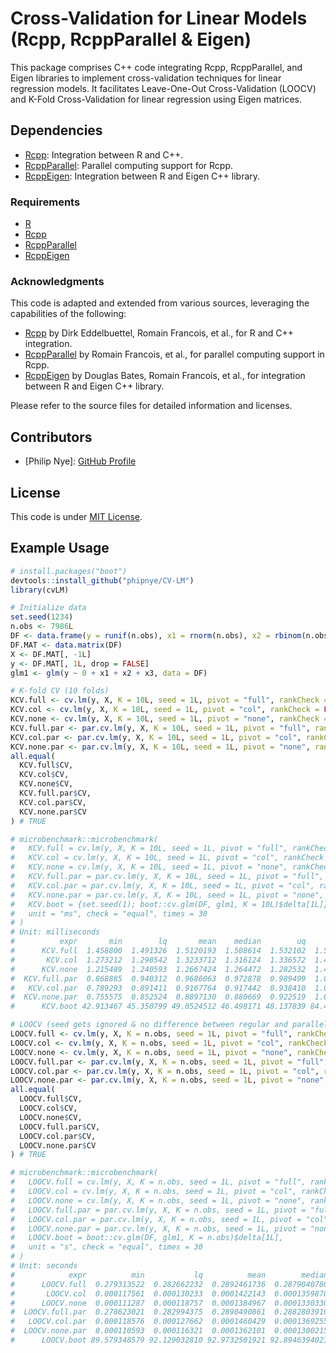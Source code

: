 # Cross-Validation for Linear Models (Rcpp, RcppParallel & Eigen)

This package comprises C++ code integrating Rcpp, RcppParallel, and Eigen libraries to implement cross-validation techniques for linear regression models. It facilitates Leave-One-Out Cross-Validation (LOOCV) and K-Fold Cross-Validation for linear regression using Eigen matrices.

## Dependencies

- [Rcpp](https://github.com/RcppCore/Rcpp): Integration between R and C++.
- [RcppParallel](https://github.com/RcppCore/RcppParallel): Parallel computing support for Rcpp.
- [RcppEigen](https://github.com/RcppCore/RcppEigen): Integration between R and Eigen C++ library.

### Requirements

- [R](https://www.r-project.org/)
- [Rcpp](https://cran.r-project.org/package=Rcpp)
- [RcppParallel](https://cran.r-project.org/package=RcppParallel)
- [RcppEigen](https://cran.r-project.org/package=RcppEigen)

### Acknowledgments

This code is adapted and extended from various sources, leveraging the capabilities of the following:

- [Rcpp](https://github.com/RcppCore/Rcpp) by Dirk Eddelbuettel, Romain Francois, et al., for R and C++ integration.
- [RcppParallel](https://github.com/RcppCore/RcppParallel) by Romain Francois, et al., for parallel computing support in Rcpp.
- [RcppEigen](https://github.com/RcppCore/RcppEigen) by Douglas Bates, Romain Francois, et al., for integration between R and Eigen C++ library.

Please refer to the source files for detailed information and licenses.


## Contributors

- [Philip Nye]: [GitHub Profile](https://github.com/phipnye)

## License

This code is under [MIT License](LICENSE).

## Example Usage

```R
# install.packages("boot")
devtools::install_github("phipnye/CV-LM")
library(cvLM)

# Initialize data
set.seed(1234)
n.obs <- 7986L
DF <- data.frame(y = runif(n.obs), x1 = rnorm(n.obs), x2 = rbinom(n.obs, 50, 0.2), x3 = rpois(n.obs, 6))
DF.MAT <- data.matrix(DF)
X <- DF.MAT[, -1L]
y <- DF.MAT[, 1L, drop = FALSE]
glm1 <- glm(y ~ 0 + x1 + x2 + x3, data = DF)

# K-fold CV (10 folds)
KCV.full <- cv.lm(y, X, K = 10L, seed = 1L, pivot = "full", rankCheck = FALSE)
KCV.col <- cv.lm(y, X, K = 10L, seed = 1L, pivot = "col", rankCheck = FALSE)
KCV.none <- cv.lm(y, X, K = 10L, seed = 1L, pivot = "none", rankCheck = FALSE)
KCV.full.par <- par.cv.lm(y, X, K = 10L, seed = 1L, pivot = "full", rankCheck = FALSE)
KCV.col.par <- par.cv.lm(y, X, K = 10L, seed = 1L, pivot = "col", rankCheck = FALSE)
KCV.none.par <- par.cv.lm(y, X, K = 10L, seed = 1L, pivot = "none", rankCheck = FALSE)
all.equal(
  KCV.full$CV,
  KCV.col$CV,
  KCV.none$CV,
  KCV.full.par$CV,
  KCV.col.par$CV,
  KCV.none.par$CV
) # TRUE

# microbenchmark::microbenchmark(
#   KCV.full = cv.lm(y, X, K = 10L, seed = 1L, pivot = "full", rankCheck = FALSE)$CV,
#   KCV.col = cv.lm(y, X, K = 10L, seed = 1L, pivot = "col", rankCheck = FALSE)$CV,
#   KCV.none = cv.lm(y, X, K = 10L, seed = 1L, pivot = "none", rankCheck = FALSE)$CV,
#   KCV.full.par = par.cv.lm(y, X, K = 10L, seed = 1L, pivot = "full", rankCheck = FALSE)$CV,
#   KCV.col.par = par.cv.lm(y, X, K = 10L, seed = 1L, pivot = "col", rankCheck = FALSE)$CV,
#   KCV.none.par = par.cv.lm(y, X, K = 10L, seed = 1L, pivot = "none", rankCheck = FALSE)$CV,
#   KCV.boot = {set.seed(1); boot::cv.glm(DF, glm1, K = 10L)$delta[1L]},
#   unit = "ms", check = "equal", times = 30
# )
# Unit: milliseconds
#          expr       min        lq       mean    median        uq       max neval
#      KCV.full  1.458800  1.491326  1.5120193  1.508614  1.532102  1.581422    30
#       KCV.col  1.273212  1.298542  1.3233712  1.316124  1.336572  1.483381    30
#      KCV.none  1.215489  1.240593  1.2667424  1.264472  1.282532  1.451063    30
#  KCV.full.par  0.868885  0.940312  0.9686063  0.972878  0.989499  1.052555    30
#   KCV.col.par  0.789293  0.891411  0.9167764  0.917442  0.938410  1.017844    30
#  KCV.none.par  0.755575  0.852524  0.8897130  0.880669  0.922519  1.029536    30
#      KCV.boot 42.913467 45.350799 49.0524512 46.498171 48.137839 84.452491    30

# LOOCV (seed gets ignored & no difference between regular and parallelized cvLM)
LOOCV.full <- cv.lm(y, X, K = n.obs, seed = 1L, pivot = "full", rankCheck = FALSE)
LOOCV.col <- cv.lm(y, X, K = n.obs, seed = 1L, pivot = "col", rankCheck = FALSE)
LOOCV.none <- cv.lm(y, X, K = n.obs, seed = 1L, pivot = "none", rankCheck = FALSE)
LOOCV.full.par <- par.cv.lm(y, X, K = n.obs, seed = 1L, pivot = "full", rankCheck = FALSE)
LOOCV.col.par <- par.cv.lm(y, X, K = n.obs, seed = 1L, pivot = "col", rankCheck = FALSE)
LOOCV.none.par <- par.cv.lm(y, X, K = n.obs, seed = 1L, pivot = "none", rankCheck = FALSE)
all.equal(
  LOOCV.full$CV,
  LOOCV.col$CV,
  LOOCV.none$CV,
  LOOCV.full.par$CV,
  LOOCV.col.par$CV,
  LOOCV.none.par$CV
) # TRUE

# microbenchmark::microbenchmark(
#   LOOCV.full = cv.lm(y, X, K = n.obs, seed = 1L, pivot = "full", rankCheck = FALSE)$CV,
#   LOOCV.col = cv.lm(y, X, K = n.obs, seed = 1L, pivot = "col", rankCheck = FALSE)$CV,
#   LOOCV.none = cv.lm(y, X, K = n.obs, seed = 1L, pivot = "none", rankCheck = FALSE)$CV,
#   LOOCV.full.par = par.cv.lm(y, X, K = n.obs, seed = 1L, pivot = "full", rankCheck = FALSE)$CV,
#   LOOCV.col.par = par.cv.lm(y, X, K = n.obs, seed = 1L, pivot = "col", rankCheck = FALSE)$CV,
#   LOOCV.none.par = par.cv.lm(y, X, K = n.obs, seed = 1L, pivot = "none", rankCheck = FALSE)$CV,
#   LOOCV.boot = boot::cv.glm(DF, glm1, K = n.obs)$delta[1L],
#   unit = "s", check = "equal", times = 30
# )
# Unit: seconds
#            expr          min           lq          mean        median           uq          max neval
#      LOOCV.full  0.279313522  0.282662232  0.2892461736  0.2879040780  0.294450729  0.309953378    30
#       LOOCV.col  0.000117561  0.000130233  0.0001422143  0.0001359870  0.000150702  0.000185887    30
#      LOOCV.none  0.000111287  0.000118757  0.0001384967  0.0001330330  0.000158779  0.000179657    30
#  LOOCV.full.par  0.278623021  0.282994375  0.2890490861  0.2882803910  0.291682394  0.304004216    30
#   LOOCV.col.par  0.000118576  0.000127662  0.0001460429  0.0001369255  0.000166326  0.000200325    30
#  LOOCV.none.par  0.000110593  0.000116321  0.0001362101  0.0001300215  0.000156504  0.000186387    30
#      LOOCV.boot 89.579348579 92.129032810 92.9732501921 92.8946394023 93.202399023 96.349058349    30
```

